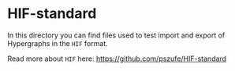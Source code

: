 # HIF-standard

In this directory you can find files used to test import and export of Hypergraphs in the `HIF` format.

Read more about `HIF` here:
https://github.com/pszufe/HIF-standard
